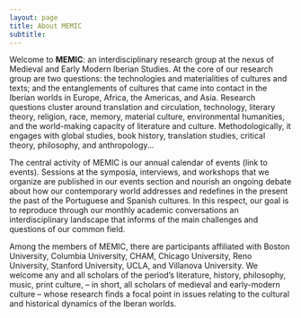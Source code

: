 ```yaml
---
layout: page
title: About MEMIC
subtitle: 
---
```


Welcome to **MEMIC**: an interdisciplinary research group at the nexus of Medieval and Early Modern Iberian Studies. At the core of our research group are two questions: the technologies and materialities of cultures and texts; and the entanglements of cultures that came into contact in the Iberian worlds in Europe, Africa, the Americas, and Asia. Research questions cluster around translation and circulation, technology, literary theory, religion, race, memory, material culture, environmental humanities, and the world-making capacity of literature and culture. Methodologically, it engages with global studies, book history, translation studies, critical theory, philosophy, and anthropology... 

The central activity of MEMIC is our annual calendar of events (link to events). Sessions at the symposia, interviews, and workshops that we organize are published in our events section and nourish an ongoing debate about how our contemporary world addresses and redefines in the present the past of the Portuguese and Spanish cultures. In this respect, our goal is to reproduce through our monthly academic conversations an interdisciplinary landscape that informs of the main challenges and questions of our common field.

Among the members of MEMIC, there are participants affiliated with Boston University, Columbia University, CHAM, Chicago University, Reno University, Stanford University, UCLA, and Villanova University. We welcome any and all scholars of the period’s literature, history, philosophy, music, print culture, – in short, all scholars of medieval and early-modern culture – whose research finds a focal point in issues relating to the cultural and historical dynamics of the Iberan worlds. 

